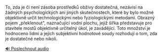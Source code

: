 
To, zda je či není zásoba prostředků obživy dostatečná, nezávisí na žádných psychologických ani jiných skutečnostech, které by bylo možné objektivně určit technologickými nebo fyziologickými metodami. Obrazný pojem „překlenout", naznačující vodní plochu, jejíž šířka představuje pro stavitele mostů objektivně určitelný úkol, je zavádějící. Toto množství je hodnoceno lidmi a jejich subjektivní hodnotové soudy rozhodují o tom, zda je dostatečné nebo nikoli.

[🔊 Poslechnout audio](/data/7-paragraphs/audio/chapter_87/para_007-To-zda-je-i-nen-zsoba-prostedk-obivy-dostat.mp3)
